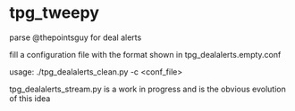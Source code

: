 # tpg_tweepy
parse @thepointsguy for deal alerts

fill a configuration file with the format shown in tpg_dealalerts.empty.conf

usage: ./tpg_dealalerts_clean.py -c <conf_file>

tpg_dealalerts_stream.py is a work in progress and is the obvious evolution of this idea
